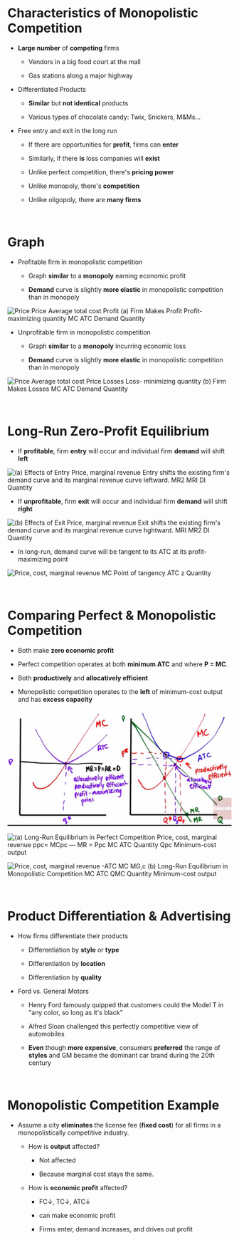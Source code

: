 # Characteristics of Monopolistic Competition

  -  **Large number** of **competing** firms
    
      -  Vendors in a big food court at the mall
    
      -  Gas stations along a major highway

  -  Differentiated Products
    
      -  **Similar** but **not identical** products
    
      -  Various types of chocolate candy: Twix, Snickers, M\&Ms…

  -  Free entry and exit in the long run
    
      -  If there are opportunities for **profit**, firms can **enter**
    
      -  Similarly, if there **is** loss companies will **exist**
    
      -  Unlike perfect competition, there's **pricing power**
    
      -  Unlike monopoly, there's **competition**
    
      -  Unlike oligopoly, there are **many firms**

 

# Graph

  -  Profitable firm in monopolistic competition
    
      -  Graph **similar** to a **monopoly** earning economic profit
    
      -  **Demand** curve is slightly **more elastic** in monopolistic
         competition than in monopoly

  ![Price Price Average total cost Profit (a) Firm Makes Profit Profit-
  maximizing quantity MC ATC Demand Quantity ](./media/image148.png)

  -  Unprofitable firm in monopolistic competition
    
      -  Graph **similar** to a **monopoly** incurring economic loss
    
      -  **Demand** curve is slightly **more elastic** in monopolistic
         competition than in monopoly

  ![Price Average total cost Price Losses Loss- minimizing quantity (b)
  Firm Makes Losses MC ATC Demand Quantity ](./media/image149.png)

 

# Long-Run Zero-Profit Equilibrium

  -  If **profitable**, firm **entry** will occur and individual firm
     **demand** will shift **left**

  ![(a) Effects of Entry Price, marginal revenue Entry shifts the
  existing firm's demand curve and its marginal revenue curve leftward.
  MR2 MRI DI Quantity ](./media/image150.png)

  -  If **unprofitable**, firm **exit** will occur and individual firm
     **demand** will shift **right**

  ![(b) Effects of Exit Price, marginal revenue Exit shifts the existing
  firm's demand curve and its marginal revenue curve hghtward. MRI MR2
  DI Quantity ](./media/image151.png)

  -  In long-run, demand curve will be tangent to its ATC at its
     profit-maximizing point

  ![Price, cost, marginal revenue MC Point of tangency ATC z Quantity
  ](./media/image152.png)

 

# Comparing Perfect & Monopolistic Competition

  -  Both make **zero economic profit**

  -  Perfect competition operates at both **minimum ATC** and where **P
     = MC**.

  -  Both **productively** and **allocatively efficient**

  -  Monopolistic competition operates to the **left** of minimum-cost
     output and has **excess
  capacity**

  ![C:\\CE5A5F25\\EA5686BB-78FF-4844-9ADF-D3586C9ED368\_files\\image153.png](./media/image153.png)
  
  ![(a) Long-Run Equilibrium in Perfect Competition Price, cost,
  marginal revenue ppc= MCpc — MR = Ppc MC ATC Quantity Qpc Minimum-cost
  output ](./media/image154.png)
  
  ![Price, cost, marginal revenue -ATC MC MG,c (b) Long-Run Equilibrium
  in Monopolistic Competition MC ATC QMC Quantity Minimum-cost output
  ](./media/image155.png)
  
   

# Product Differentiation & Advertising

  -  How firms differentiate their products
    
      -  Differentiation by **style** or **type**
    
      -  Differentiation by **location**
    
      -  Differentiation by **quality**

  -  Ford vs. General Motors
    
      -  Henry Ford famously quipped that customers could the Model T
         in "any color, so long as it's black"
    
      -  Alfred Sloan challenged this perfectly competitive view of
         automobiles
    
      -  **Even** though **more expensive**, consumers **preferred**
         the range of **styles** and GM became the dominant car brand
         during the 20th century

 

# Monopolistic Competition Example

  -  Assume a city **eliminates** the license fee (**fixed cost**) for
     all firms in a monopolistically competitive industry.
    
      -  How is **output** affected?
        
          -  Not affected
        
          -  Because marginal cost stays the same.
    
      -  How is **economic profit** affected?
        
          -  FC↓, TC↓, ATC↓
        
          -  can make economic profit
        
          -  Firms enter, demand increases, and drives out profit
